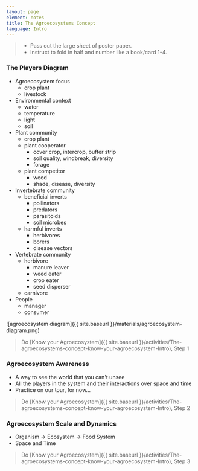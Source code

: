 ```yaml
---
layout: page
element: notes
title: The Agroecosystems Concept
language: Intro
---
```


> - Pass out the large sheet of poster paper. 
> - Instruct to fold in half and number like a book/card 1-4.

### The Players Diagram


- Agroecosystem focus
   - crop plant
   - livestock
- Environmental context
   - water
   - temperature
   - light
   - soil
- Plant community
   - crop plant
   - plant cooperator
      - cover crop, intercrop, buffer strip
      - soil quality, windbreak, diversity
      - forage
   - plant competitor 
      - weed
      - shade, disease, diversity
- Invertebrate community
   - beneficial inverts
      - pollinators
      - predators
      - parasitoids
      - soil microbes
   - harmful inverts
      - herbivores
      - borers
      - disease vectors
- Vertebrate community
   - herbivore
      - manure leaver
      - weed eater
      - crop eater
      - seed disperser
   - carnivore
- People
   - manager
   - consumer

![agroecosystem diagram]({{ site.baseurl }}/materials/agroecosystem-diagram.png)

> Do [Know your Agroecosystem]({{ site.baseurl }}/activities/The-agroecosystems-concept-know-your-agroecosystem-Intro), Step 1

### Agroecosystem Awareness

- A way to see the world that you can't unsee
- All the players in the system and their interactions over space and time
- Practice on our tour, for now...

> Do [Know your Agroecosystem]({{ site.baseurl }}/activities/The-agroecosystems-concept-know-your-agroecosystem-Intro), Step 2

### Agroecosystem Scale and Dynamics

- Organism -> Ecosystem -> Food System
- Space and Time

> Do [Know your Agroecosystem]({{ site.baseurl }}/activities/The-agroecosystems-concept-know-your-agroecosystem-Intro), Step 3

 